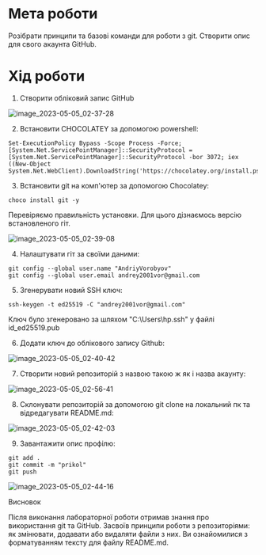 # Мета роботи

Розібрати принципи та базові команди для роботи з git. Створити опис для свого акаунта GitHub.

# Хід роботи

1. Створити обліковий запис GitHub

![image_2023-05-05_02-37-28](https://user-images.githubusercontent.com/132616149/236353521-5467affe-e67b-4229-a0f3-a240f195db36.png)

2. Встановити CHOCOLATEY за допомогою powershell:
```
Set-ExecutionPolicy Bypass -Scope Process -Force; [System.Net.ServicePointManager]::SecurityProtocol = [System.Net.ServicePointManager]::SecurityProtocol -bor 3072; iex ((New-Object System.Net.WebClient).DownloadString('https://chocolatey.org/install.ps1'))
```


3. Встановити git на комп'ютер за допомогою Chocolatey:
```
choco install git -y
```
Перевіряємо правильність установки. Для цього дізнаємось версію встановленого гіт.

![image_2023-05-05_02-39-08](https://user-images.githubusercontent.com/132616149/236353576-5fe88ea4-56fd-4710-8993-18a305e9af08.png)

4. Налаштувати гіт за своїми даними:
```
git config --global user.name "AndriyVorobyov"
git config --global user.email andrey2001vor@gmail.com
```

5. Згенерувати новий SSH ключ:
```
ssh-keygen -t ed25519 -C "andrey2001vor@gmail.com"
```

Ключ було згенеровано за шляхом "C:\Users\hp\.ssh\" у файлі id_ed25519.pub

6. Додати ключ до облікового запису Github:

![image_2023-05-05_02-40-42](https://user-images.githubusercontent.com/132616149/236353645-9b323494-6013-4993-b029-43750eeeff5d.png)

7. Створити новий репозиторій з назвою такою ж як і назва акаунту:

![image_2023-05-05_02-56-41](https://user-images.githubusercontent.com/132616149/236354015-d94ddb8b-ed50-438b-8e00-51b3c8f016e1.png)

8. Склонувати репозиторій за допомогою git clone на локальний пк та відредагувати README.md:

![image_2023-05-05_02-42-03](https://user-images.githubusercontent.com/132616149/236354134-ff9e8c3a-314f-47db-8b2c-48de38e3804a.png)

9. Завантажити опис профілю:
```
git add .
git commit -m "prikol"
git push
```

![image_2023-05-05_02-44-16](https://user-images.githubusercontent.com/132616149/236354170-994ee548-7ce8-4bed-b08f-bd0cce891e68.png)

Висновок

Після виконання лабораторної роботи отримав знання про використання git та GitHub. Засвоїв принципи роботи з репозиторіями: як змінювати, додавати або видаляти файли з них. Ви ознайомилися з форматуванням тексту для файлу README.md.
